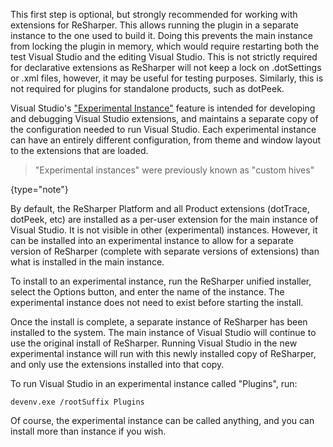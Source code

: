 [//]: # (title: Install to an Experimental Instance)

This first step is optional, but strongly recommended for working with extensions for ReSharper. This allows running the plugin in a separate instance to the one used to build it. Doing this prevents the main instance from locking the plugin in memory, which would require restarting both the test Visual Studio and the editing Visual Studio. This is not strictly required for declarative extensions as ReSharper will not keep a lock on .dotSettings or .xml files, however, it may be useful for testing purposes. Similarly, this is not required for plugins for standalone products, such as dotPeek.

Visual Studio's ["Experimental Instance"](http://msdn.microsoft.com/en-us/library/bb166560.aspx) feature is intended for developing and debugging Visual Studio extensions, and maintains a separate copy of the configuration needed to run Visual Studio. Each experimental instance can have an entirely different configuration, from theme and window layout to the extensions that are loaded.

 >  "Experimental instances" were previously known as "custom hives"
 >
 {type="note"}

By default, the ReSharper Platform and all Product extensions (dotTrace, dotPeek, etc) are installed as a per-user extension for the main instance of Visual Studio. It is not visible in other (experimental) instances. However, it can be installed into an experimental instance to allow for a separate version of ReSharper (complete with separate versions of extensions) than what is installed in the main instance.

To install to an experimental instance, run the ReSharper unified installer, select the Options button, and enter the name of the instance. The experimental instance does not need to exist before starting the install.

Once the install is complete, a separate instance of ReSharper has been installed to the system. The main instance of Visual Studio will continue to use the original install of ReSharper. Running Visual Studio in the new experimental instance will run with this newly installed copy of ReSharper, and only use the extensions installed into that copy.

To run Visual Studio in an experimental instance called "Plugins", run:

```text
devenv.exe /rootSuffix Plugins
```

Of course, the experimental instance can be called anything, and you can install more than instance if you wish.